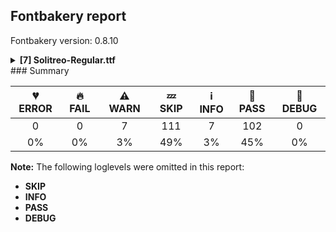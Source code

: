 ## Fontbakery report

Fontbakery version: 0.8.10

<details><summary><b>[7] Solitreo-Regular.ttf</b></summary><div><details><summary>⚠ <b>WARN:</b> Checking OS/2 achVendID. (<a href="https://font-bakery.readthedocs.io/en/stable/fontbakery/profiles/googlefonts.html#com.google.fonts/check/vendor_id">com.google.fonts/check/vendor_id</a>)</summary><div>


* ⚠ **WARN** OS/2 VendorID value 'NONE' is not yet recognized. If you registered it recently, then it's safe to ignore this warning message. Otherwise, you should set it to your own unique 4 character code, and register it with Microsoft at https://www.microsoft.com/typography/links/vendorlist.aspx
 [code: unknown]
</div></details><details><summary>⚠ <b>WARN:</b> Are there caret positions declared for every ligature? (<a href="https://font-bakery.readthedocs.io/en/stable/fontbakery/profiles/googlefonts.html#com.google.fonts/check/ligature_carets">com.google.fonts/check/ligature_carets</a>)</summary><div>


* ⚠ **WARN** This font lacks caret position values for ligature glyphs on its GDEF table. [code: lacks-caret-pos]
</div></details><details><summary>⚠ <b>WARN:</b> Is there kerning info for non-ligated sequences? (<a href="https://font-bakery.readthedocs.io/en/stable/fontbakery/profiles/googlefonts.html#com.google.fonts/check/kerning_for_non_ligated_sequences">com.google.fonts/check/kerning_for_non_ligated_sequences</a>)</summary><div>


* ⚠ **WARN** GPOS table lacks kerning info for the following non-ligated sequences:

	- uni05D1 + uni05F3

	- uni05F3 + quoteright

	- quoteright + quotesingle

	- uni05D2 + uni05F3

	- uni05F3 + uni05D5

	- uni05D5 + uni05F3

	- uni05F3 + uni05D9

	- uni05D9 + quoteright

	- quoteright + uni05D5

	- uni05D5 + quoteright

	- quoteright + uni05D9

	- uni05D9 + quotesingle

	- quotesingle + uni05D5

	- uni05D5 + quotesingle

	- quotesingle + uni05D9

	- uni05D9 + uni05F3

	- uni05D5 + uni05D9

	- uni05D3 + uni05F3

	- uni05D9 + uni05D9

	- uni05D9 + uni05D5

	- uni05D4 + uni05F3

	- uni05D6 + uni05F3

	- uni05DF + uni05F3

	- uni05E1 + uni05F3

	- uni05E4 + uni05F3

	- uni05E8 + uni05D1

	- uni05F3 + uni05D1

	- uni05D1 + quoteright

	- quoteright + uni05D1

	- uni05D1 + quotesingle

	- uni05E9 + uni05F3

	- uni05D2.alt + uni05F3

	- uni05D3.alt + uni05F3

	- quotedblleft + quotedblleft

	- quotedblright + quotedblright

	- quotedbl + quotedbl

	- quotedbl + quotedblright

	- quotedblright + quotedbl

	- greater + greater

	- less + less 

	- And comma + comma [code: lacks-kern-info]
</div></details><details><summary>⚠ <b>WARN:</b> Ensure fonts have ScriptLangTags declared on the 'meta' table. (<a href="https://font-bakery.readthedocs.io/en/stable/fontbakery/profiles/googlefonts.html#com.google.fonts/check/meta/script_lang_tags">com.google.fonts/check/meta/script_lang_tags</a>)</summary><div>


* ⚠ **WARN** This font file does not have a 'meta' table. [code: lacks-meta-table]
</div></details><details><summary>⚠ <b>WARN:</b> Check font contains no unreachable glyphs (<a href="https://font-bakery.readthedocs.io/en/stable/fontbakery/profiles/universal.html#com.google.fonts/check/unreachable_glyphs">com.google.fonts/check/unreachable_glyphs</a>)</summary><div>


* ⚠ **WARN** The following glyphs could not be reached by codepoint or substitution rules:

	- brevecombcy

	- eight.dnom

	- eight.numr

	- five.dnom

	- five.numr

	- four.dnom

	- four.numr

	- nine.dnom

	- nine.numr

	- one.dnom

	- one.numr

	- seven.dnom

	- seven.numr

	- six.dnom

	- six.numr

	- three.dnom

	- three.numr

	- two.dnom

	- two.numr

	- uni05D2.alt

	- uni05D3.alt

	- zero.dnom 

	- And zero.numr
 [code: unreachable-glyphs]
</div></details><details><summary>⚠ <b>WARN:</b> Check if each glyph has the recommended amount of contours. (<a href="https://font-bakery.readthedocs.io/en/stable/fontbakery/profiles/universal.html#com.google.fonts/check/contour_count">com.google.fonts/check/contour_count</a>)</summary><div>


* ⚠ **WARN** This font has a 'Soft Hyphen' character (codepoint 0x00AD) which is supposed to be zero-width and invisible, and is used to mark a hyphenation possibility within a word in the absence of or overriding dictionary hyphenation. It is mostly an obsolete mechanism now, and the character is only included in fonts for legacy codepage coverage. [code: softhyphen]
* ⚠ **WARN** This check inspects the glyph outlines and detects the total number of contours in each of them. The expected values are infered from the typical ammounts of contours observed in a large collection of reference font families. The divergences listed below may simply indicate a significantly different design on some of your glyphs. On the other hand, some of these may flag actual bugs in the font such as glyphs mapped to an incorrect codepoint. Please consider reviewing the design and codepoint assignment of these to make sure they are correct.

The following glyphs do not have the recommended number of contours:

	- Glyph name: percent	Contours detected: 4	Expected: 5

	- Glyph name: Q	Contours detected: 3	Expected: 2

	- Glyph name: q	Contours detected: 1	Expected: 2

	- Glyph name: uni2076	Contours detected: 1	Expected: 2

	- Glyph name: uni2086	Contours detected: 1	Expected: 2

	- Glyph name: Q	Contours detected: 3	Expected: 2

	- Glyph name: percent	Contours detected: 4	Expected: 5 

	- And Glyph name: q	Contours detected: 1	Expected: 2
 [code: contour-count]
</div></details><details><summary>⚠ <b>WARN:</b> Ensure dotted circle glyph is present and can attach marks. (<a href="https://font-bakery.readthedocs.io/en/stable/fontbakery/profiles/universal.html#com.google.fonts/check/dotted_circle">com.google.fonts/check/dotted_circle</a>)</summary><div>


* ⚠ **WARN** No dotted circle glyph present [code: missing-dotted-circle]
</div></details><br></div></details>
### Summary

| 💔 ERROR | 🔥 FAIL | ⚠ WARN | 💤 SKIP | ℹ INFO | 🍞 PASS | 🔎 DEBUG |
|:-----:|:----:|:----:|:----:|:----:|:----:|:----:|
| 0 | 0 | 7 | 111 | 7 | 102 | 0 |
| 0% | 0% | 3% | 49% | 3% | 45% | 0% |

**Note:** The following loglevels were omitted in this report:
* **SKIP**
* **INFO**
* **PASS**
* **DEBUG**
